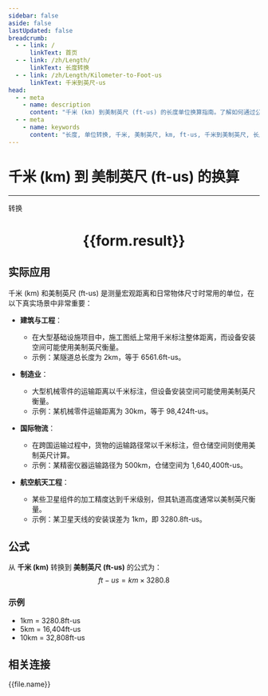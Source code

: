 ```yaml
---
sidebar: false
aside: false
lastUpdated: false
breadcrumb:
  - - link: /
      linkText: 首页
  - - link: /zh/Length/
      linkText: 长度转换
  - - link: /zh/Length/Kilometer-to-Foot-us
      linkText: 千米到英尺-us
head:
  - - meta
    - name: description
      content: "千米 (km) 到美制英尺 (ft-us) 的长度单位换算指南。了解如何通过公式 ft-us = km × 3280.8 转换为美制英尺。"
  - - meta
    - name: keywords
      content: "长度, 单位转换, 千米, 美制英尺, km, ft-us, 千米到美制英尺, 长度转换指南"
---
```

# 千米 (km) 到 美制英尺 (ft-us) 的换算
---
<script setup>
import { onMounted, reactive, inject, ref } from 'vue'
import { NButton, NForm, NFormItem, NInput, NInputNumber, NSelect, NCard, useMessage,NGrid ,NGi } from 'naive-ui'
import { defineClientComponent } from 'vitepress'
import { Length } from '../../files';

const convert = inject('convert')

const form = reactive({
  number: null,
  result: '',
})

const convertHandler = () => {
  if (form.number !== null && !isNaN(form.number)) {
    const convertedValue = parseFloat(form.number) * 3280.8
    form.result = `${form.number}km = ${convertedValue.toFixed(1)}ft-us`
  } else {
    form.result = '请输入有效的数值。'
  }
}
</script>

<n-form size="large" :model="form">
  <n-form-item label="千米 (km)">
    <n-input-number v-model:value="form.number" placeholder="输入千米" style="width: 100%" />
  </n-form-item>
  <n-form-item>
    <n-button type="primary" @click="convertHandler" block>转换</n-button>
  </n-form-item>
</n-form>

<n-card  embedded :bordered="false" hoverable>
  <div  style="text-align:center">
    <h1>{{form.result}}</h1>
  </div>
</n-card>

## 实际应用

千米 (km) 和美制英尺 (ft-us) 是测量宏观距离和日常物体尺寸时常用的单位，在以下真实场景中非常重要：

- **建筑与工程**：
  - 在大型基础设施项目中，施工图纸上常用千米标注整体距离，而设备安装空间可能使用美制英尺衡量。
  - 示例：某隧道总长度为 2km，等于 6561.6ft-us。

- **制造业**：
  - 大型机械零件的运输距离以千米标注，但设备安装空间可能使用美制英尺衡量。
  - 示例：某机械零件运输距离为 30km，等于 98,424ft-us。

- **国际物流**：
  - 在跨国运输过程中，货物的运输路径常以千米标注，但仓储空间则使用美制英尺计算。
  - 示例：某精密仪器运输路径为 500km，仓储空间为 1,640,400ft-us。

- **航空航天工程**：
  - 某些卫星组件的加工精度达到千米级别，但其轨道高度通常以美制英尺衡量。
  - 示例：某卫星天线的安装误差为 1km，即 3280.8ft-us。

## 公式

从 **千米 (km)** 转换到 **美制英尺 (ft-us)** 的公式为：
$$ ft-us = km \times 3280.8 $$

### 示例
- 1km = 3280.8ft-us
- 5km = 16,404ft-us
- 10km = 32,808ft-us

## 相关连接
<n-grid x-gap="12" :cols="4">
  <n-gi v-for="(file, index) in Length" :key="index">
    <n-button
      text
      tag="a"
      :href="file.path"
      type="primary"
    >
      {{file.name}}
    </n-button>
  </n-gi>
</n-grid>